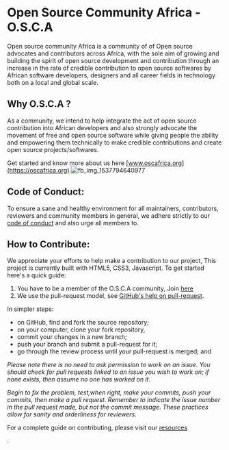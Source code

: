 # Open Source Community Africa - O.S.C.A

Open source community Africa is a community of of Open source advocates and contributors across Africa, with the sole aim of growing and building the spirit of open source development and contribution through an increase in the rate of credible contribution to open source softwares by African software developers, designers and all career fields in technology both on a local and global scale. 

## Why O.S.C.A ?
As a community, we intend to help integrate the act of open source contribution into African developers and also strongly advocate the movement of free and open source software while giving people the ability and empowering them technically to make credible contributions and create open source projects/softwares.

Get started and know more about us here [www.oscafrica.org](https://oscafrica.org)
![fb_img_1537794640977](https://user-images.githubusercontent.com/32304161/45957843-e8582a00-c00d-11e8-9b47-c4055ed661c8.jpg)


## Code of Conduct: 
To ensure a sane and healthy environment for all maintainers, contributors, reviewers and community members in general, we adhere strictly to our [code of conduct](src/CODE_OF_CONDUCT.md) and also urge all members to.

## How to Contribute:
We appreciate your efforts to help make a contribution to our project, This project is currently built with HTML5, CSS3, Javascript. To get started here's a quick guide:

1. You have to be a member of the O.S.C.A community, Join [here](www.oscafrica.org) 
2.  We use the pull-request model, see [GitHub's help on pull-request](https://help.github.com/articles/using-pull-requests).

In simpler steps:

* on GitHub, find and fork the source repository;
* on your computer, clone your fork repository,
* commit your changes in a new branch;
* push your branch and submit a pull-request for it;
* go through the review process until your pull-request is merged; and

_Please note there is no need to ask permission to work on an issue. You should check for pull requests linked to an issue you wish to work on; if none exists, then assume no one has worked on it._ 

_Begin to fix the problem, test,when right, make your commits, push your commits, then make a pull request. Remember to indicate the issue number in the pull request made, but not the commit message. These practices allow for sanity and orderliness for reviewers._

For a complete guide on contributing, please visit our [resources](https://github.com/oscommunityafrica/docs) 



.



